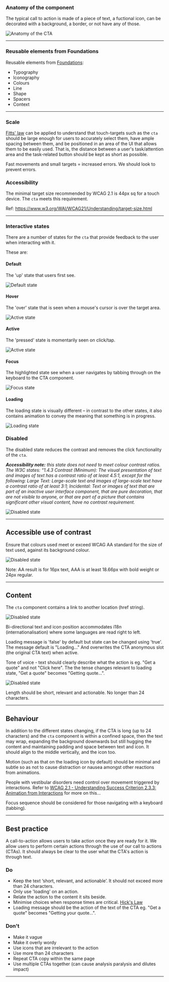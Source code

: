 ### Anatomy of the component
The typical call to action is made of a piece of text, a fuctional icon, can be decorated with a background, a border, or not have any of those. 

![Anatomy of the CTA](https://user-images.githubusercontent.com/78355810/181280395-1747b2f7-f5ad-4528-88df-f51242f1e800.png)




---

### Reusable elements from Foundations

Reusable elements from [Foundations](../baseline-guide/foundations.md):

- Typography
- Iconography
- Colours
- Line
- Shape
- Spacers
- Context

---

### Scale

[Fitts' law](https://lawsofux.com/fittss-law/) can be applied to understand that touch-targets such as the ```cta``` should be large enough for users to accurately select them, have ample spacing between them, and be positioned in an area of the UI that allows them to be easily used. That is, the distance between a user's task/attention area and the task-related button should be kept as short as possible.

Fast movements and small targets = increased errors. We should look to prevent errors.

### Accessibility

The minimal target size recommended by WCAG 2.1 is 44px sq for a touch device. The ```cta``` meets this requirement.

Ref: <https://www.w3.org/WAI/WCAG21/Understanding/target-size.html>

---

### Interactive states

There are a number of states for the ```cta``` that provide feedback to the user when interacting with it.

These are:

#### Default

The 'up' state that users first see.


![Default state](https://user-images.githubusercontent.com/78355810/144259103-8900ea42-9741-4b76-9778-7195fdef08d5.png)

#### Hover

The 'over' state that is seen when a mouse's cursor is over the target area.

![Active state](https://user-images.githubusercontent.com/78355810/144259101-979bdb19-19ae-4f26-a9b5-32ba6a874280.png)

#### Active

The 'pressed' state is momentarily seen on click/tap.


![Active state](https://user-images.githubusercontent.com/78355810/144259099-35ca6ee9-2564-4cb7-8625-855015648ec5.png)

#### Focus

The highlighted state see when a user navigates by tabbing through on the keyboard to the CTA component.

![Focus state](https://user-images.githubusercontent.com/78355810/144259100-d6cc68a5-174d-4ff3-8981-8f579ddb75e6.png)

#### Loading

The loading state is visually different – in contrast to the other states, it also contains animation to convey the meaning that something is in progress.


![Loading state](https://user-images.githubusercontent.com/78355810/144259088-355b1432-ed13-4f41-bd13-e8b7d8141580.png)

### Disabled

The disabled state reduces the contrast and removes the click functionality of the ```cta```. 

_**Accessibility note:** this state does not need to meet colour contrast ratios. The W3C states:
“1.4.3 Contrast (Minimum): The visual presentation of text and images of text has a contrast ratio of at least 4.5:1, except for the following:
Large Text: Large-scale text and images of large-scale text have a contrast ratio of at least 3:1;
Incidental: Text or images of text that are part of an inactive user interface component, that are pure decoration, that are not visible to anyone, or that are part of a picture that contains significant other visual content, have no contrast requirement._

![Disabled state](https://user-images.githubusercontent.com/78355810/144259095-ae1a9d02-0f5b-4817-bec6-b9005165967e.png)




---

## Accessible use of contrast

Ensure that colours used meet or exceed WCAG AA standard for the size of text used, against its background colour. 


![Disabled state](https://user-images.githubusercontent.com/78355810/177174311-056405b6-0985-411b-8a5f-1da399db4cec.png)

Note: AA result is for 16px text, AAA is at least 18.66px with bold weight or 24px regular.

---

## Content

The ```cta``` component contains a link to another location (href string).


![Disabled state](https://user-images.githubusercontent.com/78355810/177314258-1b099114-e1eb-493a-919a-6feec39e9bef.png)


Bi-directional text and icon position accommodates i18n (internationalisation) where some languages are read right to left.

Loading message is 'false' by default but state can be changed using 'true'. The message default is "Loading..." And overwrites the CTA anonymous slot (the original CTA text) when active.

Tone of voice - text should clearly describe what the action is eg. "Get a quote" and not "Click here". The the tense changes relevant to loading state, "Get a quote" becomes "Getting quote...".

![Disabled state](https://user-images.githubusercontent.com/78355810/177314855-bdd83328-8c11-4dfa-b472-205107a035e7.png)

Length should be short, relevant and actionable. No longer than 24 characters.

---

## Behaviour

In addition to the different states changing, if the CTA is long (up to 24 characters) and the ```cta``` component is within a confined space, then the text may wrap, expanding the background downwards but still hugging the content and maintaining padding and space between text and icon. It should align to the middle vertically, and the icon too.

Motion (such as that on the loading icon by default) should be minimal and subtle so as not to cause distraction or nausea amongst other reactions from animations.

People with vestibular disorders need control over movement triggered by interactions. Refer to [WCAG 2.1 - Understanding Success Criterion 2.3.3: Animation from Interactions](https://www.w3.org/WAI/WCAG21/Understanding/animation-from-interactions.html#:~:text=Success%20Criterion%202.3.-,3%3A%20Animation%20from%20Interactions,or%20the%20information%20being%20conveyed.) for more on this...

Focus sequence should be considered for those navigating with a keyboard (tabbing).

---

## Best practice

A call-to-action allows users to take action once they are ready for it. We allow users to perform certain actions through the use of our call to actions (CTAs). It should always be clear to the user what the CTA's action is through text.

### Do

- Keep the text ‘short, relevant, and actionable’. It should not exceed more than 24 characters.
- Only use 'loading' on an action.
- Relate the action to the content it sits beside.
- Minimise choices when response times are critical. [Hick's Law](https://lawsofux.com/hicks-law/)
- Loading message should be the action of the text of the CTA eg. "Get a quote" becomes "Getting your quote...".

### Don't

- Make it vague
- Make it overly wordy
- Use icons that are irrelevant to the action
- Use more than 24 characters
- Repeat CTA copy within the same page
- Use multiple CTAs together (can cause analysis paralysis and dilutes impact)

---
